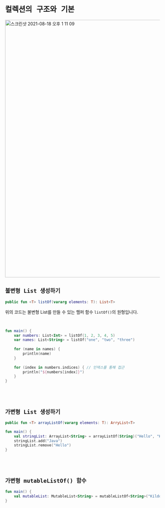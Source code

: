 # `컬렉션의 구조와 기본`

<img width="838" alt="스크린샷 2021-08-18 오후 1 11 09" src="https://user-images.githubusercontent.com/45676906/129835697-38dc25c0-eb61-4e6c-8022-7cc5a662d633.png">

<br>

## `불변형 List 생성하기`

```kotlin
public fun <T> listOf(vararg elements: T): List<T>
```

위의 코드는 불변형 List를 만들 수 있는 핼퍼 함수 `listOf()`의 원형입니다.

<br>

```kotlin
fun main() {
    var numbers: List<Int> = listOf(1, 2, 3, 4, 5)
    var names: List<String> = listOf("one", "two", "three")
    
    for (name in names) {
        println(name)
    }
    
    for (index in numbers.indices) { // 인덱스를 통해 접근
        println("${numbers[index]}")
    }
}
```

<br> <br>

## `가변형 List 생성하기`

```kotlin
public fun <T> arrayListOf(vararg elements: T): ArryList<T>
```

```kotlin
fun main() {
    val stringList: ArrayList<String> = arrayListOf(String)("Hello", "Kotlin", "Gyunny")
    stringList.add("Java")
    stringList.remove("Hello")
}
```

<br> <br>

## `가변형 mutableListOf() 함수`

```kotlin
fun main() {
    val mutableList: MutableList<String> = mutableListOf<String>("Kildong", "Dooly", "Chelsu")
}
```



